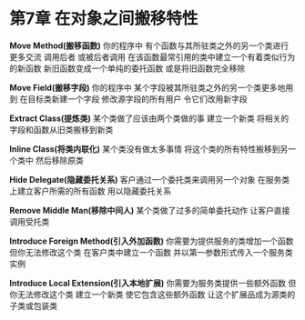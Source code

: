 # 第7章 在对象之间搬移特性

**Move Method(搬移函数)**
你的程序中 有个函数与其所驻类之外的另一个类进行更多交流 调用后者 或被后者调用
在该函数最常引用的类中建立一个有着类似行为的新函数 新旧函数变成一个单纯的委托函数 或是将旧函数完全移除

**Move Field(搬移字段)**
你的程序中 某个字段被其所驻类之外的另一个类更多地用到
在目标类新建一个字段 修改源字段的所有用户 令它们改用新字段

**Extract Class(提炼类)**
某个类做了应该由两个类做的事
建立一个新类 将相关的字段和函数从旧类搬移到新类

**Inline Class(将类内联化)**
某个类没有做太多事情
将这个类的所有特性搬移到另一个类中 然后移除原类

**Hide Delegate(隐藏委托关系)**
客户通过一个委托类来调用另一个对象
在服务类上建立客户所需的所有函数 用以隐藏委托关系

**Remove Middle Man(移除中间人)**
某个类做了过多的简单委托动作
让客户直接调用受托类

**Introduce Foreign Method(引入外加函数)**
你需要为提供服务的类增加一个函数 但你无法修改这个类
在客户类中建立一个函数 并以第一参数形式传入一个服务类实例

**Introduce Local Extension(引入本地扩展)**
你需要为服务类提供一些额外函数 但你无法修改这个类
建立一个新类 使它包含这些额外函数 让这个扩展品成为源类的子类或包装类
